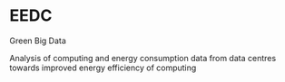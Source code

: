 # EEDC
Green Big Data


Analysis of computing and energy consumption data from data centres towards improved energy efficiency of computing
